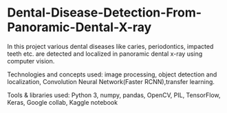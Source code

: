 # Dental-Disease-Detection-From-Panoramic-Dental-X-ray

In this project various dental diseases like caries, periodontics, impacted teeth etc. are detected and localized in panoramic dental x-ray using computer vision.

Technologies and concepts used: image processing, object detection and localization, Convolution Neural Network(Faster RCNN),transfer learning.

Tools & libraries used: Python 3, numpy, pandas, OpenCV, PIL, TensorFlow, Keras, Google collab, Kaggle notebook

